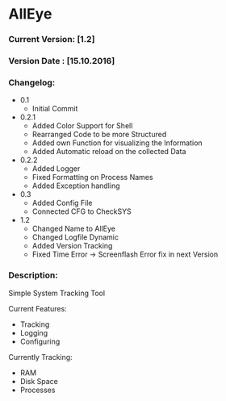 # AllEye

### Current Version: [1.2]
### Version Date   : [15.10.2016]

### Changelog:

* 0.1 
  * Initial Commit
* 0.2.1 
  * Added Color Support for Shell
  * Rearranged Code to be more Structured
  * Added own Function for visualizing the Information
  * Added Automatic reload on the collected Data
* 0.2.2
  * Added Logger
  * Fixed Formatting on Process Names
  * Added Exception handling
* 0.3  
  * Added Config File
  * Connected CFG to CheckSYS
* 1.2
  * Changed Name to AllEye
  * Changed Logfile Dynamic
  * Added Version Tracking
  * Fixed Time Error -> Screenflash Error fix in next Version
  
### Description:

Simple System Tracking Tool

Current Features:

  * Tracking
  * Logging
  * Configuring

Currently Tracking:
  
  * RAM
  * Disk Space
  * Processes